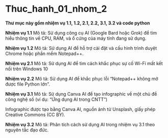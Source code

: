 # Thuc_hanh_01_nhom_2
**Thư mục này gồm nhiệm vụ 1.1, 1.2, 2.1, 2.2, 3.1, 3.2 và code python**

**Nhiệm vụ 1.1**
Mô tả: Sử dụng công cụ AI (Google Bard hoặc Grok) để tìm hiểu thông tin về CPU, RAM, và ổ cứng của máy tính đang sử dụng.

**Nhiệm vụ 1.2**
Mô tả: Sử dụng AI để hỗ trợ cài đặt và cấu hình trình duyệt Chrome hoặc phần mềm Notepad++.

**Nhiệm vụ 2.1**
Mô tả: Sử dụng AI để tìm cách khắc phục sự cố Wi-Fi mất kết nối trên Windows 10

**Nhiệm vụ 2.2**
Mô tả: Sử dụng AI để khắc phục lỗi “Notepad++ không mở được file Python lớn”.

**Nhiệm vụ 3.1**
Mô tả: Sử dụng Canva AI để tạo infographic về một chủ đề công nghệ số (ví dụ: “Ứng dụng AI trong CNTT”)

Infographic được tạo bằng Canva AI, nguồn ảnh từ Unsplash, giấy phép Creative Commons (CC BY).

**Nhiệm vụ 3.2**
Mô tả: Phân tích cách sử dụng AI trong nhiệm vụ 3.1 theo nguyên tắc đạo đức.

